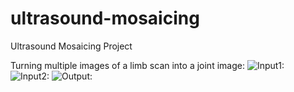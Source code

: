 ultrasound-mosaicing
====================

Ultrasound Mosaicing Project 

Turning multiple images of a limb scan into a joint image:
![Input1:](https://github.com/pestrov/ultrasound-mosaicing/blob/master/1.png)
![Input2:](https://github.com/pestrov/ultrasound-mosaicing/blob/master/2.png)
![Output:](https://github.com/pestrov/ultrasound-mosaicing/blob/master/Output.png)
